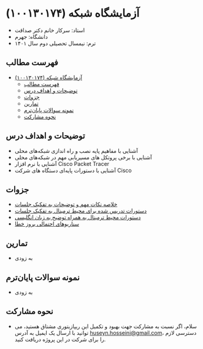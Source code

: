 # آزمایشگاه شبکه (۱۰۰۱۳۰۱۷۴)

- استاد: سرکار خانم دکتر صداقت
- دانشگاه: جهرم
- ترم: نیمسال تحصیلی دوم سال ۱۴۰۱ 

## فهرست مطالب
- [آزمایشگاه شبکه (۱۰۰۱۳۰۱۷۴)](#آزمایشگاه-شبکه-۱۰۰۱۳۰۱۷۴)
  - [فهرست مطالب](#فهرست-مطالب)
  - [توضیحات و اهداف درس](#توضیحات-و-اهداف-درس)
  - [جزوات](#جزوات)
  - [تمارین](#تمارین)
  - [نمونه سوالات پایان‌ترم](#نمونه-سوالات-پایانترم)
  - [نحوه مشارکت](#نحوه-مشارکت)
## توضیحات و اهداف درس
- آشنایی با مفاهیم پایه نصب و راه اندازی شبکه‌های محلی
- آشنایی با برخی پروتکل های مسیریابی مهم در شبکه‌های محلی
- آشنایی با نرم افزار Cisco Packet Tracer
- آشنایی با دستورات پایه‌ای دستگاه های شرکت Cisco
## جزوات
- [خلاصه نکات مهم و توضیحات به تفکیک جلسات](summary.md)
- [دستورات تدریس شده برای محیط ترمینال به تفکیک جلسات](lessons.md)
- [دستورات محیط ترمینال به همراه توضیح به زبان انگلیسی](commands.md)
- [سناریو‌های احتمالی بروز خطا](error_cauing-scenarios.md)
## تمارین
- به زودی

## نمونه سوالات پایان‌ترم
- به زودی

## نحوه مشارکت
- سلام، اگر نسبت به مشارکت جهت بهبود و تکمیل این ریپازیتوری مشتاق هستید، می توانید با ارسال یک ایمیل به آدرس huseyn.hosseini@gmail.com، دسترسی لازم را برای شرکت در این پروژه دریافت کنید.